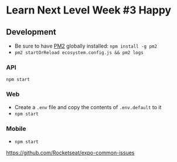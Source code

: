 # Learn Next Level Week #3 Happy

## Development

- Be sure to have [PM2](https://pm2.keymetrics.io/) globally installed: `npm install -g pm2`
- `pm2 startOrReload ecosystem.config.js && pm2 logs`

### API

`npm start`

### Web

- Create a `.env` file and copy the contents of `.env.default` to it
- `npm start`

### Mobile

- `npm start`

https://github.com/Rocketseat/expo-common-issues